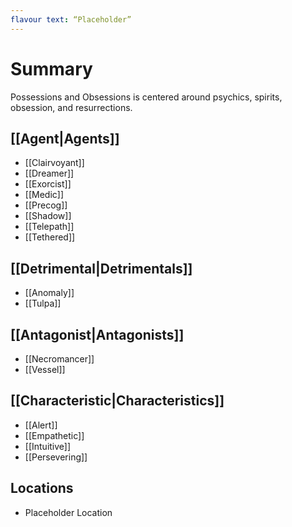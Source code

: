 ```yaml
---
flavour text: “Placeholder”
---
```

# Summary
Possessions and Obsessions is centered around psychics, spirits, obsession, and resurrections.

## [[Agent|Agents]]
- [[Clairvoyant]]
- [[Dreamer]]
- [[Exorcist]]
- [[Medic]]
- [[Precog]]
- [[Shadow]]
- [[Telepath]]
- [[Tethered]]

## [[Detrimental|Detrimentals]]
- [[Anomaly]]
- [[Tulpa]]

## [[Antagonist|Antagonists]]
- [[Necromancer]]
- [[Vessel]]

## [[Characteristic|Characteristics]]
- [[Alert]]
- [[Empathetic]]
- [[Intuitive]]
- [[Persevering]]

## Locations
- Placeholder Location